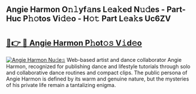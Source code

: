 ## Angie Harmon O𝚗𝚕yf𝚊ns L𝚎a𝚔ed N𝚞𝚍es - Part-Huc P𝚑𝚘tos Vi𝚍𝚎o - H𝚘𝚝 Part L𝚎a𝚔s Uc6ZV

# <h2><a href="http://kf7yx1.oniu.top/?m=Angie+Harmon">🔗👉 🔴 Angie Harmon P𝚑ot𝚘𝚜 V𝚒d𝚎o</a></h2>

[![Angie Harmon Nu𝚍e𝚜](https://i.imgur.com/0qMVB7G.gif)](http://kf7yx1.oniu.top/?m=Angie+Harmon)
Web-based artist and dance collaborator Angie Harmon, recognized for publishing dance and lifestyle tutorials through solo and collaborative dance routines and compact clips. The public persona of Angie Harmon is defined by its warm and genuine nature, but the mysteries of his private life remain a tantalizing enigma.  
